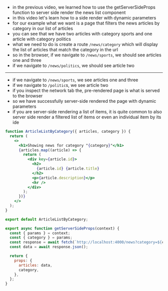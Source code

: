- in the previous video, we learned how to use the getServerSideProps function to server side render the news list component
- in this video let's learn how to a side render with dynamic parameters
- for our example what we want is a page that filters the news articles by category in our list of articles
- you can see that we have two articles with category sports and one article with category politics
- what we need to do is create a route `/news/category` which will display the list of articles that match the category in the url
- so in the browser, if we navigate to `/news/sports`, we should see articles one and three
- if we navigate to `/news/politics`, we should see article two

---

- if we navigate to `/news/sports`, we see articles one and three
- if we navigate to `/politic`s, we see article two
- if you inspect the network tab the, pre-rendered page is what is served to the browser
- so we have successfully server-side rendered the page with dynamic parameters
- if you are server-side rendering a list of items, it is quite common to also server side render a filtered list of items or even an individual item by its ide

```jsx
function ArticleListByCategory({ articles, category }) {
  return (
    <>
      <h1>Showing news for category "{category}"</h1>
      {articles.map((article) => {
        return (
          <div key={article.id}>
            <h2>
              {article.id} {article.title}
            </h2>
            <p>{article.description}</p>
            <hr />
          </div>
        );
      })}
    </>
  );
}

export default ArticleListByCategory;

export async function getServerSideProps(context) {
  const { params } = context;
  const { category } = params;
  const response = await fetch(`http://localhost:4000/news?category=${category}`);
  const data = await response.json();

  return {
    props: {
      articles: data,
      category,
    },
  };
}




```
